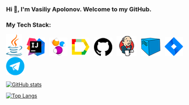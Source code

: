 ### Hi 👋, I'm Vasiliy Apolonov. Welcome to my GitHub.

### My Tech Stack:
![Alt-Java](https://github.com/vapolonov/vapolonov/blob/main/vasvap_java_logo.png)&nbsp;&nbsp;
![IntelliJ IDEA](https://github.com/vapolonov/vapolonov/blob/main/vasvap_idea_logo.png)&nbsp;&nbsp;
![SelenideJ IDEA](https://github.com/vapolonov/vapolonov/blob/main/vasvap_selenide_logo.png)&nbsp;&nbsp;
![Allure Reports](https://github.com/vapolonov/vapolonov/blob/main/vasvap_allure_logo.png)&nbsp;&nbsp;
![GitHub](https://github.com/vapolonov/vapolonov/blob/main/vasvap_github_logo.png)&nbsp;&nbsp;
![Jenkins](https://github.com/vapolonov/vapolonov/blob/main/vasvap_jenkins_logo.png)&nbsp;&nbsp;
![Selenoid](https://github.com/vapolonov/vapolonov/blob/main/vasvap_selenoid_logo.png)&nbsp;&nbsp;
![Jira](https://github.com/vapolonov/vapolonov/blob/main/vasvap_jira_logo.png)&nbsp;&nbsp;
![Telegram](https://github.com/vapolonov/vapolonov/blob/main/vasvap_telegram_logo.png)&nbsp;&nbsp;

[![GitHub stats](https://github-readme-stats.vercel.app/api?username=vapolonov&show_icons=true&theme=radical)](https://github.com/vapolonov/github-readme-stats)

[![Top Langs](https://github-readme-stats.vercel.app/api/top-langs/?username=vapolonov&layout=compact&theme=radical)](https://github.com/vapolonov/github-readme-stats)

<!--
**vapolonov/vapolonov** is a ✨ _special_ ✨ repository because its `README.md` (this file) appears on your GitHub profile.

Here are some ideas to get you started:

- 🔭 I’m currently working on ...
- 🌱 I’m currently learning ...
- 👯 I’m looking to collaborate on ...
- 🤔 I’m looking for help with ...
- 💬 Ask me about ...
- 📫 How to reach me: ...
- 😄 Pronouns: ...
- ⚡ Fun fact: ...
-->
